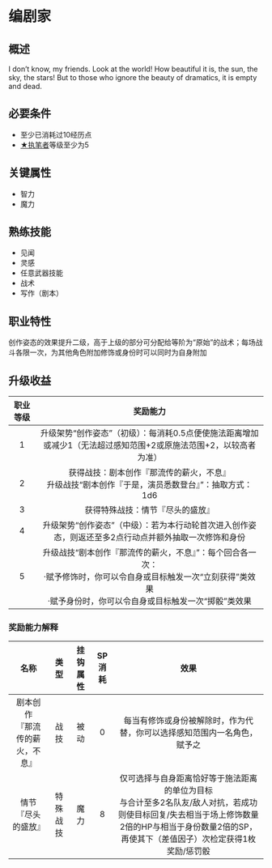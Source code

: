 # 编剧家

## 概述

I don’t know, my friends. Look at the world! How beautiful it is, the sun, the sky, the stars! But to those who ignore the beauty of dramatics, it is empty and dead.

## 必要条件

* 至少已消耗过10经历点
* <a href="../1-Writer" target="_blank">★执笔者</a>等级至少为5

## 关键属性

* 智力
* 魔力

## 熟练技能

* 见闻
* 灵感
* 任意武器技能
* 战术
* 写作（剧本）

## 职业特性

创作姿态的效果提升二级，高于上级的部分可分配给等阶为“原始”的战术；每场战斗各限一次，为其他角色附加修饰或身份时可以同时为自身附加

## 升级收益

职业等级|奖励能力
:--:|:--:
1|升级架势“创作姿态”（初级）：每消耗0.5点便使施法距离增加或减少1（无法超过感知范围+2或原施法范围+2，以较高者为准）
2|获得战技：剧本创作『那流传的薪火，不息』<br>升级战技“剧本创作『于是，演员悉数登台』”：抽取方式：1d6
3|获得特殊战技：情节『尽头的盛放』
4|升级架势“创作姿态”（中级）：若为本行动轮首次进入创作姿态，则返还至多2点行动点并额外抽取一次修饰和身份
5|升级战技“剧本创作『那流传的薪火，不息』”：每个回合各一次：<br>·赋予修饰时，你可以令自身或目标触发一次“立刻获得”类效果<br>·赋予身份时，你可以令自身或目标触发一次“掷骰”类效果

### 奖励能力解释

名称|类型|挂钩属性|SP消耗|效果
:--:|:--:|:--:|:--:|:--:
剧本创作<br>『那流传的薪火，不息』|战技|被动|0|每当有修饰或身份被解除时，作为代替，你可以选择感知范围内一名角色，赋予之
情节<br>『尽头的盛放』|特殊战技|魔力|8|仅可选择与自身距离恰好等于施法距离的单位为目标<br>与合计至多2名队友/敌人对抗，若成功则使目标回复/失去相当于场上修饰数量2倍的HP与相当于身份数量2倍的SP，再使其下（差值因子）次检定获得1枚奖励/惩罚骰